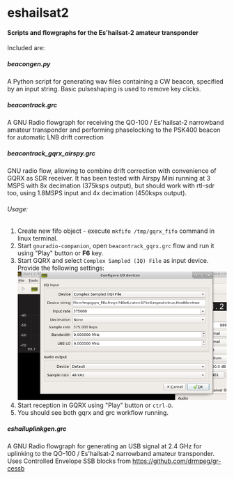 # eshailsat2
#### Scripts and flowgraphs for the Es'hailsat-2 amateur transponder

Included are:

##### beacongen.py
A Python script for generating wav files containing a CW beacon, specified by an input string. Basic pulseshaping is used to remove key clicks.

##### beacontrack.grc
A GNU Radio flowgraph for receiving the QO-100 / Es'hailsat-2 narrowband amateur transponder and performing phaselocking to the PSK400 beacon for automatic LNB drift correction

##### beacontrack_gqrx_airspy.grc
GNU radio flow, allowing to combine drift correction with convenience of GQRX as SDR receiver. It has been tested with Airspy Mini running at 3 MSPS with 8x decimation (375ksps output), but should work with rtl-sdr too, using 1.8MSPS input and 4x decimation (450ksps output).

###### Usage:
1. Create new fifo object - execute `mkfifo /tmp/gqrx_fifo` command in linux terminal.
2. Start `gnuradio-companion`, open `beacontrack_gqrx.grc` flow and run it using "Play" button or **F6** key.
3. Start GQRX and select `Complex Sampled (IQ) File` as input device. Provide the following settings: ![GQRX configuration](pictures/gqrx_configuration.png "GQRX Config")
4. Start reception in GQRX using "Play" button or `ctrl-D`.
5. You should see both gqrx and grc workflow running.

##### eshailuplinkgen.grc
A GNU Radio flowgraph for generating an USB signal at 2.4 GHz for uplinking to the QO-100 / Es'hailsat-2 narrowband amateur transponder. Uses Controlled Envelope SSB blocks from https://github.com/drmpeg/gr-cessb
